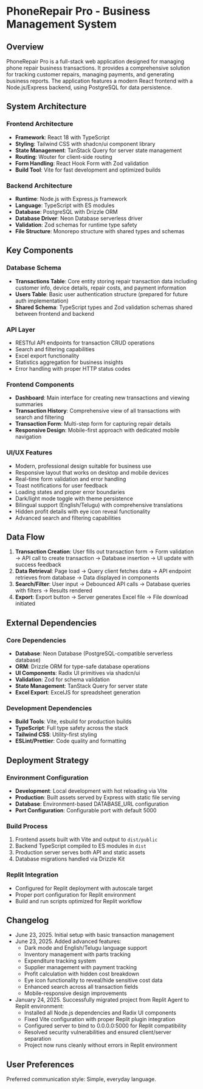 # PhoneRepair Pro - Business Management System

## Overview

PhoneRepair Pro is a full-stack web application designed for managing phone repair business transactions. It provides a comprehensive solution for tracking customer repairs, managing payments, and generating business reports. The application features a modern React frontend with a Node.js/Express backend, using PostgreSQL for data persistence.

## System Architecture

### Frontend Architecture
- **Framework**: React 18 with TypeScript
- **Styling**: Tailwind CSS with shadcn/ui component library
- **State Management**: TanStack Query for server state management
- **Routing**: Wouter for client-side routing
- **Form Handling**: React Hook Form with Zod validation
- **Build Tool**: Vite for fast development and optimized builds

### Backend Architecture
- **Runtime**: Node.js with Express.js framework
- **Language**: TypeScript with ES modules
- **Database**: PostgreSQL with Drizzle ORM
- **Database Driver**: Neon Database serverless driver
- **Validation**: Zod schemas for runtime type safety
- **File Structure**: Monorepo structure with shared types and schemas

## Key Components

### Database Schema
- **Transactions Table**: Core entity storing repair transaction data including customer info, device details, repair costs, and payment information
- **Users Table**: Basic user authentication structure (prepared for future auth implementation)
- **Shared Schema**: TypeScript types and Zod validation schemas shared between frontend and backend

### API Layer
- RESTful API endpoints for transaction CRUD operations
- Search and filtering capabilities
- Excel export functionality
- Statistics aggregation for business insights
- Error handling with proper HTTP status codes

### Frontend Components
- **Dashboard**: Main interface for creating new transactions and viewing summaries
- **Transaction History**: Comprehensive view of all transactions with search and filtering
- **Transaction Form**: Multi-step form for capturing repair details
- **Responsive Design**: Mobile-first approach with dedicated mobile navigation

### UI/UX Features
- Modern, professional design suitable for business use
- Responsive layout that works on desktop and mobile devices
- Real-time form validation and error handling
- Toast notifications for user feedback
- Loading states and proper error boundaries
- Dark/light mode toggle with theme persistence
- Bilingual support (English/Telugu) with comprehensive translations
- Hidden profit details with eye icon reveal functionality
- Advanced search and filtering capabilities

## Data Flow

1. **Transaction Creation**: User fills out transaction form → Form validation → API call to create transaction → Database insertion → UI update with success feedback
2. **Data Retrieval**: Page load → Query client fetches data → API endpoint retrieves from database → Data displayed in components
3. **Search/Filter**: User input → Debounced API calls → Database queries with filters → Results rendered
4. **Export**: Export button → Server generates Excel file → File download initiated

## External Dependencies

### Core Dependencies
- **Database**: Neon Database (PostgreSQL-compatible serverless database)
- **ORM**: Drizzle ORM for type-safe database operations
- **UI Components**: Radix UI primitives via shadcn/ui
- **Validation**: Zod for schema validation
- **State Management**: TanStack Query for server state
- **Excel Export**: ExcelJS for spreadsheet generation

### Development Dependencies
- **Build Tools**: Vite, esbuild for production builds
- **TypeScript**: Full type safety across the stack
- **Tailwind CSS**: Utility-first styling
- **ESLint/Prettier**: Code quality and formatting

## Deployment Strategy

### Environment Configuration
- **Development**: Local development with hot reloading via Vite
- **Production**: Built assets served by Express with static file serving
- **Database**: Environment-based DATABASE_URL configuration
- **Port Configuration**: Configurable port with default 5000

### Build Process
1. Frontend assets built with Vite and output to `dist/public`
2. Backend TypeScript compiled to ES modules in `dist`
3. Production server serves both API and static assets
4. Database migrations handled via Drizzle Kit

### Replit Integration
- Configured for Replit deployment with autoscale target
- Proper port configuration for Replit environment
- Build and run scripts optimized for Replit workflow

## Changelog

- June 23, 2025. Initial setup with basic transaction management
- June 23, 2025. Added advanced features:
  - Dark mode and English/Telugu language support
  - Inventory management with parts tracking
  - Expenditure tracking system
  - Supplier management with payment tracking
  - Profit calculation with hidden cost breakdown
  - Eye icon functionality to reveal/hide sensitive cost data
  - Enhanced search across all transaction fields
  - Mobile-responsive design improvements
- January 24, 2025. Successfully migrated project from Replit Agent to Replit environment:
  - Installed all Node.js dependencies and Radix UI components
  - Fixed Vite configuration with proper Replit plugin integration
  - Configured server to bind to 0.0.0.0:5000 for Replit compatibility
  - Resolved security vulnerabilities and ensured client/server separation
  - Project now runs cleanly without errors in Replit environment

## User Preferences

Preferred communication style: Simple, everyday language.